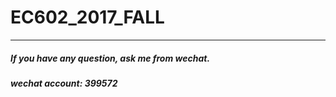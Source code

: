 # EC602_2017_FALL
---
##### If you have any question, ask me from wechat.
##### wechat account: 399572
